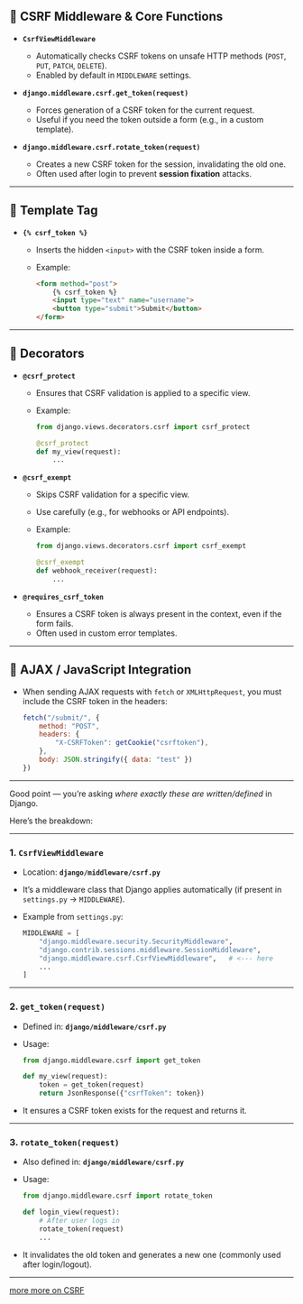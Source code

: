 ## 🔹 CSRF Middleware & Core Functions

* **`CsrfViewMiddleware`**

  * Automatically checks CSRF tokens on unsafe HTTP methods (`POST`, `PUT`, `PATCH`, `DELETE`).
  * Enabled by default in `MIDDLEWARE` settings.

* **`django.middleware.csrf.get_token(request)`**

  * Forces generation of a CSRF token for the current request.
  * Useful if you need the token outside a form (e.g., in a custom template).

* **`django.middleware.csrf.rotate_token(request)`**

  * Creates a new CSRF token for the session, invalidating the old one.
  * Often used after login to prevent **session fixation** attacks.

---

## 🔹 Template Tag

* **`{% csrf_token %}`**

  * Inserts the hidden `<input>` with the CSRF token inside a form.
  * Example:

    ```html
    <form method="post">
        {% csrf_token %}
        <input type="text" name="username">
        <button type="submit">Submit</button>
    </form>
    ```

---

## 🔹 Decorators

* **`@csrf_protect`**

  * Ensures that CSRF validation is applied to a specific view.
  * Example:

    ```python
    from django.views.decorators.csrf import csrf_protect

    @csrf_protect
    def my_view(request):
        ...
    ```

* **`@csrf_exempt`**

  * Skips CSRF validation for a specific view.
  * Use carefully (e.g., for webhooks or API endpoints).
  * Example:

    ```python
    from django.views.decorators.csrf import csrf_exempt

    @csrf_exempt
    def webhook_receiver(request):
        ...
    ```

* **`@requires_csrf_token`**

  * Ensures a CSRF token is always present in the context, even if the form fails.
  * Often used in custom error templates.

---

## 🔹 AJAX / JavaScript Integration

* When sending AJAX requests with `fetch` or `XMLHttpRequest`, you must include the CSRF token in the headers:

  ```javascript
  fetch("/submit/", {
      method: "POST",
      headers: {
          "X-CSRFToken": getCookie("csrftoken"),
      },
      body: JSON.stringify({ data: "test" })
  })
  ```

---

Good point — you’re asking *where exactly these are written/defined* in Django.

Here’s the breakdown:

---

### 1. **`CsrfViewMiddleware`**

* Location: **`django/middleware/csrf.py`**
* It’s a middleware class that Django applies automatically (if present in `settings.py` → `MIDDLEWARE`).
* Example from `settings.py`:

  ```python
  MIDDLEWARE = [
      "django.middleware.security.SecurityMiddleware",
      "django.contrib.sessions.middleware.SessionMiddleware",
      "django.middleware.csrf.CsrfViewMiddleware",   # <--- here
      ...
  ]
  ```

---

### 2. **`get_token(request)`**

* Defined in: **`django/middleware/csrf.py`**
* Usage:

  ```python
  from django.middleware.csrf import get_token

  def my_view(request):
      token = get_token(request)
      return JsonResponse({"csrfToken": token})
  ```
* It ensures a CSRF token exists for the request and returns it.

---

### 3. **`rotate_token(request)`**

* Also defined in: **`django/middleware/csrf.py`**
* Usage:

  ```python
  from django.middleware.csrf import rotate_token

  def login_view(request):
      # After user logs in
      rotate_token(request)
      ...
  ```
* It invalidates the old token and generates a new one (commonly used after login/logout).

---

[more more on CSRF](https://docs.djangoproject.com/en/5.2/ref/csrf/)